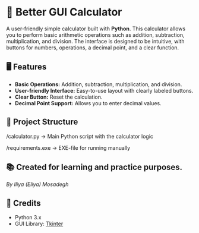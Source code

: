 # 🧮 Better GUI Calculator

A user-friendly simple calculator built with **Python**. This calculator allows you to perform basic arithmetic operations such as addition, subtraction, multiplication, and division. The interface is designed to be intuitive, with buttons for numbers, operations, a decimal point, and a clear function.

## 🖥 Features
- **Basic Operations:** Addition, subtraction, multiplication, and division.
- **User-friendly Interface:** Easy-to-use layout with clearly labeled buttons.
- **Clear Button:** Reset the calculation.
- **Decimal Point Support:** Allows you to enter decimal values.

## 📂 Project Structure
/calculator.py → Main Python script with the calculator logic

/requirements.exe → EXE-file for running manually

## 📚 Created for learning and practice purposes.

_By Iliya (Eliya) Mosadegh_

## 🎨 Credits
- Python 3.x
- GUI Library: [Tkinter](https://wiki.python.org/moin/TkInter)
